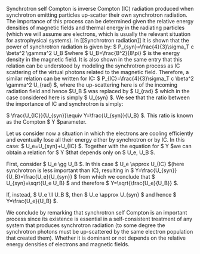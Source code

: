 Synchrotron self Compton is inverse Compton  (IC) radiation produced when synchrotron emitting particles up-scatter their own synchrotron radiation. The importance of this process can be determined given the relative energy densities of magnetic fields and thermal energy in the radiating particles (which we will assume are electrons, which is usually the relevant situation for astrophysical systems). In [[Synchrotron radiation]] it is shown that the power of synchrotron radiation is given by: $ P_{syn}=\frac{4}{3}\sigma_T c \beta^2 \gamma^2 U_B $where $ U_B=\frac{B^2}{8\pi} $ is the energy density in the magnetic field. It is also shown in the same entry that this relation can be understood by modeling the synchrotron process as IC scattering of the virtual photons related to the magnetic field. Therefore, a similar relation can be written for IC:  $ P_{IC}=\frac{4}{3}\sigma_T c \beta^2 \gamma^2 U_{rad} $, where the up-scattering here is of the incoming radiation field and hence $U_B $ was replaced by $ U_{rad} $ which in the case considered here is simply $ U_{syn} $. We see that the ratio between the importance of IC and synchrotron is simply:

$ \frac{U_{IC}}{U_{syn}}\equiv Y=\frac{U_{syn}}{U_B} $. This ratio is known as the Compton $ Y $parameter.

Let us consider now a situation in which the electrons are cooling efficiently and eventually lose all their energy either by synchrotron or by IC. In this case: $ U_e=U_{syn}+U_{IC} $. Together with the equation for $ Y $we can obtain a relation for $ Y $that depends only on  $ U_e, U_B $.

First, consider $ U_e \gg U_B $. In this case $ U_e \approx U_{IC} $(here synchrotron is less important than IC), resulting in $ Y=\frac{U_{syn}}{U_B}=\frac{U_e}{U_{syn}} $ from which we conclude that $ U_{syn}=\sqrt{U_e U_B} $ and therefore $ Y=\sqrt{\frac{U_e}{U_B}} $.

If, instead, $ U_e \ll U_B $, then $ U_e \approx U_{syn} $ and hence $ Y=\frac{U_e}{U_B} $.

We conclude by remarking that synchrotron self Compton is an important process since its existence is essential in a self-consistent treatment of any system that produces synchrotron radiation (to some degree the synchrotron photons must be up-scattered by the same electron population that created them). Whether it is dominant or not depends on the relative energy densities of electrons and magnetic fields.